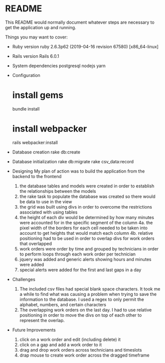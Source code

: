 # README

This README would normally document whatever steps are necessary to get the
application up and running.

Things you may want to cover:

* Ruby version
  ruby 2.6.3p62 (2019-04-16 revision 67580) [x86_64-linux]

* Rails version
  Rails 6.0.1

* System dependencies
  postgresql
  nodejs
  yarn

* Configuration
  # install gems
  bundle install
  # install webpacker
  rails webpacker:install

* Database creation
  rake db:create

* Database initialization
  rake db:migrate
  rake csv_data:record

* Designing
  My plan of action was to build the application from the backend to the frontend
  1. the database tables and models were created in order to establish the relationships between the models
  2. the rake task to populate the database was created so there would be data to use in the view
  3. the grid was built using divs in order to overcome the restrictions associated with using tables
  4. the height of each div would be determined by how many minutes were accounted for in the specific segment of the column
     4a. the pixel width of the borders for each cell needed to be taken into account to get heights that would match each column
     4b. relative positioning had to be used in order to overlap divs for work orders that overlapped
  5. work orders were order by time and grouped by technicians in order to perform loops through each work order per technician
  6. jquery was added and generic alerts showing hours and minutes were added
  7. special alerts were added for the first and last gaps in a day

* Challenges
  1. The included csv files had special blank space characters.  It took me a while to find what was causing a problem when trying to save the information to the database.  I used a regex to only permit the alphabet, numbers, and certain characters
  2. The overlapping work orders on the last day.  I had to use relative positioning in order to move the divs on top of each other to represent the overlap.

* Future Improvements
  1. click on a work order and edit (including delete) it
  2. click on a gap and add a work order to it
  3. drag and drop work orders across technicians and timeslots
  4. drap mouse to create work order across the dragged timeframe
